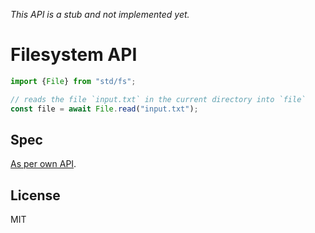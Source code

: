 *This API is a stub and not implemented yet.*

# Filesystem API

```js
import {File} from "std/fs";

// reads the file `input.txt` in the current directory into `file`
const file = await File.read("input.txt");
```

## Spec

[As per own API](SPEC.md).

## License

MIT
